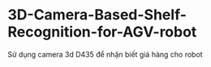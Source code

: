# 3D-Camera-Based-Shelf-Recognition-for-AGV-robot
Sử dụng camera 3d D435 để nhận biết giá hàng cho robot
